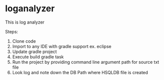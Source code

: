 # loganalyzer
This is log analyzer


Steps:
1. Clone code 
2. Import to any IDE with gradle support ex. eclipse
3. Update gradle project
4. Execute build gradle task
5. Run the project by providing command line argument path for source txt file
6. Look log and note down the DB Path where HSQLDB file is created

